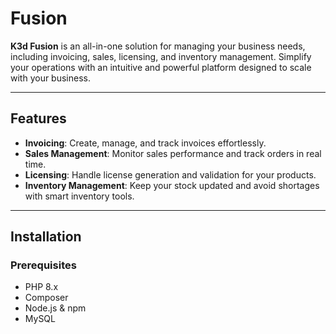 # Fusion

**K3d Fusion** is an all-in-one solution for managing your business needs, including invoicing, sales, licensing, and inventory management. Simplify your operations with an intuitive and powerful platform designed to scale with your business.

---

## Features

- **Invoicing**: Create, manage, and track invoices effortlessly.
- **Sales Management**: Monitor sales performance and track orders in real time.
- **Licensing**: Handle license generation and validation for your products.
- **Inventory Management**: Keep your stock updated and avoid shortages with smart inventory tools.

---

## Installation

### Prerequisites
- PHP 8.x
- Composer
- Node.js & npm
- MySQL

